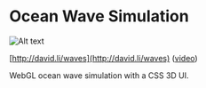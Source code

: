 # Ocean Wave Simulation

![Alt text](http://david.li/images/wavesgithub.png)

[http://david.li/waves](http://david.li/waves) ([video](http://www.youtube.com/watch?v=IrUehq6vJss))

WebGL ocean wave simulation with a CSS 3D UI.